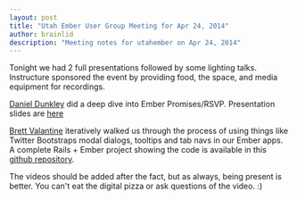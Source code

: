 ```yaml
---
layout: post
title: "Utah Ember User Group Meeting for Apr 24, 2014"
author: brainlid
description: "Meeting notes for utahember on Apr 24, 2014"
---
```


Tonight we had 2 full presentations followed by some lighting talks. Instructure sponsored the event by providing food, the space, and media equipment for recordings.

[Daniel Dunkley](https://github.com/kingpin2k) did a deep dive into Ember Promises/RSVP. Presentation slides are [here](https://docs.google.com/presentation/d/1DYjd2BzCrj-no2V2NsqqEfsYlliUEWPf8hCtVVkX0lM/pub?start=false&loop=false&delayms=3000#slide=id.p)

[Brett Valantine](https://github.com/brettv) iteratively walked us through the process of using things like Twitter Bootstraps modal dialogs, tooltips and tab navs in our Ember apps. A complete Rails + Ember project showing the code is available in this [github repository](https://github.com/brettv/ember---bootstrap).

The videos should be added after the fact, but as always, being present is better. You can't eat the digital pizza or ask questions of the video. :)
